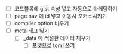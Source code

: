 - [ ] 코드블록에 gist 속성 넣고 자동으로 타게팅하기
- [ ] page nav 에 id 넣고 이동시 포커스시키기
- [ ] compiler option 비우기
- [ ] meta 태그 넣기
  - [ ] _data 에 적절한 데이터 채우기
    - [ ] 포맷으로 toml 쓰기
